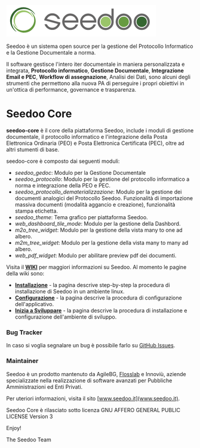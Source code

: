 ![Seedoo](doc/img/logo.png "Seedoo")

Seedoo è un sistema open source per la gestione del Protocollo Informatico e la Gestione Documentale a norma.

Il software gestisce l'intero iter documentale in maniera personalizzata e integrata,
**Protocollo informatico**, **Gestione Documentale**, **Integrazione Email e PEC**, **Workflow di assegnazione**, Analisi dei Dati, sono alcuni degli strumenti
che permettono alla nuova PA di perseguire i propri obiettivi in un'ottica di performance,
governance e trasparenza.

# Seedoo Core
**seedoo-core** è il core della piattaforma Seedoo, include i moduli di gestione documentale, il protocollo informatico e l'integrazione della Posta Elettronica Ordinaria (PEO) e Posta Elettronica Certificata (PEC), oltre ad altri stumenti di base.

seedoo-core è composto dai seguenti moduli:
- *seedoo_gedoc*: Modulo per la Gestione Documentale
- *seedoo_protocollo*: Modulo per la gestione del protocollo informatico a norma e integrazione della PEO e PEC.
- *seedoo_protocollo_dematerializzazione*: Modulo per la gestione dei documenti analogici del Protocollo Seedoo. Funzionalità di importazione massiva documenti (modalità aggancio e creazione), funzionalità stampa etichetta.
- *seedoo_theme*: Tema grafico per piattaforma Seedoo.
- *web_dashboard_tile_mode*: Modulo per la gestione della Dashbord.
- *m2o_tree_widget*: Modulo per la gestione della vista many to one ad albero.
- *m2m_tree_widget*: Modulo per la gestione della vista many to many ad albero.
- *web_pdf_widget*: Modulo per abilitare preview pdf dei documenti.

Visita il [**WIKI**](https://github.com/seedoo/seedoo-core/wiki) per maggiori informazioni su Seedoo. Al momento le pagine della wiki sono: 

- [**Installazione**](https://github.com/seedoo/seedoo-core/wiki/Installazione) -  la pagina descrive step-by-step la procedura di installazione di Seedoo in un ambiente linux.
- [**Configurazione**](https://github.com/seedoo/seedoo-core/wiki/Configurazione) - la pagina descrive la procedura di configurazione dell'applicativo.
- [**Inizia a Sviluppare**](https://github.com/seedoo/seedoo-core/wiki/Inizia-a-Sviluppare) - la pagina descrive la procedura di installazione e configurazione dell'ambiente di sviluppo.

### Bug Tracker

In caso si voglia segnalare un bug è possibile farlo su [GitHub Issues](https://github.com/seedoo/seedoo-core/issues).

### Maintainer

Seedoo è un prodotto mantenuto da AgileBG, [Flosslab](https://www.flosslab.com/) e Innoviù, aziende specializzate nella realizzazione di software
avanzati per Pubbliche Amministrazioni ed Enti Privati.

Per uteriori informazioni, visita il sito [www.seedoo.it](www.seedoo.it).

Seedoo Core è rilasciato sotto licenza GNU AFFERO GENERAL PUBLIC LICENSE Version 3

Enjoy!

The Seedoo Team
